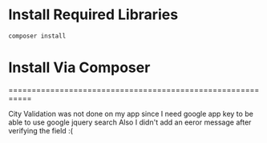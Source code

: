 # Install Required Libraries

`composer install`


# Install Via Composer

===========================================================

City Validation was not done on my app since I need google app key to be able to use google jquery search
Also I didn't add an eeror message after verifying the field :(


